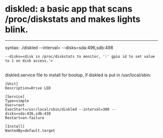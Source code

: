 # diskled: a basic app that scans /proc/diskstats and makes lights blink.
---
syntax: ./diskled --interval=<interval in milliseconds to scan> --disks=sda:496,sdb:498  
```
--disks=<disk in /proc/diskstats to monitor, ':' gpio id to set value to 1 on disk access.'>  
```
<br>
diskled.service file to install for bootup, if diskled is put in /usr/local/sbin:

```
[Unit]
Description=Drive LED

[Service]
Type=simple
User=root
ExecStart=/usr/local/sbin/diskled --interval=300 --disks=sda:436,sdb:438
Restart=on-failure

[Install]
WantedBy=default.target
```
